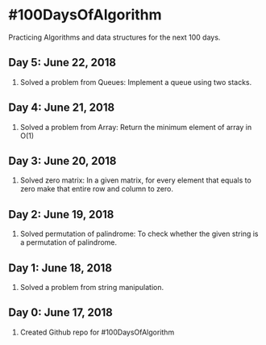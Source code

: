 # #100DaysOfAlgorithm

Practicing Algorithms and data structures for the next 100 days.

## Day 5: June 22, 2018
1. Solved a problem from Queues: Implement a queue using two stacks.

## Day 4: June 21, 2018
1. Solved a problem from Array: Return the minimum element of array in O(1)

## Day 3: June 20, 2018
1. Solved zero matrix: In a given matrix, for every element that equals to zero make that entire row and column to zero.

## Day 2: June 19, 2018
1. Solved permutation of palindrome: To check whether the given string is a permutation of palindrome.

## Day 1: June 18, 2018
1. Solved a problem from string manipulation.

## Day 0: June 17, 2018
1. Created Github repo for #100DaysOfAlgorithm
